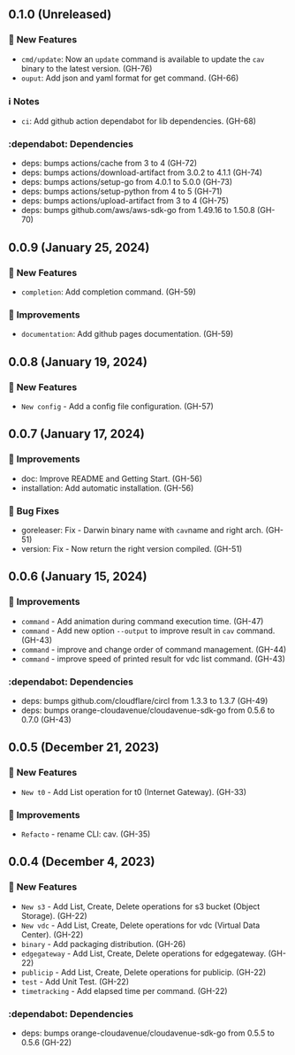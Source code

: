 ## 0.1.0 (Unreleased)

### :rocket: **New Features**

* `cmd/update`: Now an `update` command is available to update the `cav` binary to the latest version. (GH-76)
* `ouput`: Add json and yaml format for get command. (GH-66)
### :information_source: **Notes**

* `ci`: Add github action dependabot for lib dependencies. (GH-68)

### :dependabot: **Dependencies**

* deps: bumps actions/cache from 3 to 4 (GH-72)
* deps: bumps actions/download-artifact from 3.0.2 to 4.1.1 (GH-74)
* deps: bumps actions/setup-go from 4.0.1 to 5.0.0 (GH-73)
* deps: bumps actions/setup-python from 4 to 5 (GH-71)
* deps: bumps actions/upload-artifact from 3 to 4 (GH-75)
* deps: bumps github.com/aws/aws-sdk-go from 1.49.16 to 1.50.8 (GH-70)

## 0.0.9 (January 25, 2024)

### :rocket: **New Features**

* `completion`: Add completion command. (GH-59)

### :tada: **Improvements**

* `documentation`: Add github pages documentation. (GH-59)

## 0.0.8 (January 19, 2024)

### :rocket: **New Features**

* `New config` -  Add a config file configuration. (GH-57)


## 0.0.7 (January 17, 2024)

### :tada: **Improvements**

* doc: Improve README and Getting Start. (GH-56)
* installation: Add automatic installation. (GH-56)

### :bug: **Bug Fixes**

* goreleaser: Fix - Darwin binary name with `cav`name and right arch. (GH-51)
* version: Fix - Now return the right version compiled. (GH-51)

## 0.0.6 (January 15, 2024)

### :tada: **Improvements**

* `command` - Add animation during command execution time. (GH-47)
* `command` - Add new option `--output` to improve result in `cav` command. (GH-43)
* `command` - improve and change order of command management. (GH-44)
* `command` - improve speed of printed result for vdc list command. (GH-43)

### :dependabot: **Dependencies**

* deps: bumps github.com/cloudflare/circl from 1.3.3 to 1.3.7 (GH-49)
* deps: bumps orange-cloudavenue/cloudavenue-sdk-go from 0.5.6 to 0.7.0 (GH-43)

## 0.0.5 (December  21, 2023)

### :rocket: **New Features**

* `New t0` - Add List operation for t0 (Internet Gateway). (GH-33)

### :tada: **Improvements**

* `Refacto` - rename CLI: cav. (GH-35)

## 0.0.4 (December  4, 2023)

### :rocket: **New Features**

* `New s3` - Add List, Create, Delete operations for s3 bucket (Object Storage). (GH-22)
* `New vdc` - Add List, Create, Delete operations for vdc (Virtual Data Center). (GH-22)
* `binary` - Add packaging distribution. (GH-26)
* `edgegateway` - Add List, Create, Delete operations for edgegateway. (GH-22)
* `publicip` - Add List, Create, Delete operations for publicip. (GH-22)
* `test` - Add Unit Test. (GH-22)
* `timetracking` - Add elapsed time per command. (GH-22)

### :dependabot: **Dependencies**

* deps: bumps orange-cloudavenue/cloudavenue-sdk-go from 0.5.5 to 0.5.6 (GH-22)
